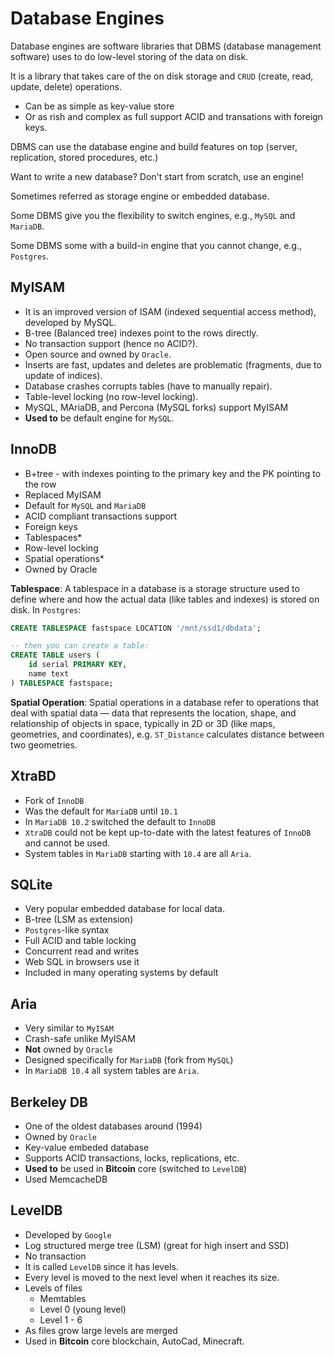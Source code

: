 # Database Engines

Database engines are software libraries that DBMS (database management software) uses to do low-level storing of the data on disk.

It is a library that takes care of the on disk storage and `CRUD` (create, read, update, delete) operations.
- Can be as simple as key-value store
- Or as rish and complex as full support ACID and transations with foreign keys.

DBMS can use the database engine and build features on top (server, replication, stored procedures, etc.)

Want to write a new database? Don't start from scratch, use an engine!

Sometimes referred as storage engine or embedded database.

Some DBMS give you the flexibility to switch engines, e.g., `MySQL` and `MariaDB`.

Some DBMS some with a build-in engine that you cannot change, e.g., `Postgres`.

## MyISAM

- It is an improved version of ISAM (indexed sequential access method), developed by MySQL.
- B-tree (Balanced tree) indexes point to the rows directly.
- No transaction support (hence no ACID?).
- Open source and owned by `Oracle`.
- Inserts are fast, updates and deletes are problematic (fragments, due to update of indices).
- Database crashes corrupts tables (have to manually repair).
- Table-level locking (no row-level locking).
- MySQL, MAriaDB, and Percona (MySQL forks) support MyISAM
- **Used to** be default engine for `MySQL`.

## InnoDB

- B+tree - with indexes pointing to the primary key and the PK pointing to the row
- Replaced MyISAM
- Default for `MySQL` and `MariaDB`
- ACID compliant transactions support
- Foreign keys
- Tablespaces*
- Row-level locking
- Spatial operations*
- Owned by Oracle

**Tablespace**: A tablespace in a database is a storage structure used to define where and how the actual data (like tables and indexes) is stored on disk. In `Postgres`:

```sql
CREATE TABLESPACE fastspace LOCATION '/mnt/ssd1/dbdata';

-- then you can create a table:
CREATE TABLE users (
    id serial PRIMARY KEY,
    name text
) TABLESPACE fastspace;
```

**Spatial Operation**: Spatial operations in a database refer to operations that deal with spatial data — data that represents the location, shape, and relationship of objects in space, typically in 2D or 3D (like maps, geometries, and coordinates), e.g. `ST_Distance` calculates distance between two geometries.

## XtraBD

- Fork of `InnoDB`
- Was the default for `MariaDB` until `10.1`
- In `MariaDB 10.2` switched the default to `InnoDB`
- `XtraDB` could not be kept up-to-date with the latest features of `InnoDB` and cannot be used.
- System tables in `MariaDB` starting with `10.4` are all `Aria`.

## SQLite

- Very popular embedded database for local data.
- B-tree (LSM as extension)
- `Postgres`-like syntax
- Full ACID and table locking
- Concurrent read and writes
- Web SQL in browsers use it
- Included in many operating systems by default

## Aria

- Very similar to `MyISAM`
- Crash-safe unlike MyISAM
- **Not** owned by `Oracle`
- Designed specifically for `MariaDB` (fork from `MySQL`)
- In `MariaDB 10.4` all system tables are `Aria`.

## Berkeley DB

- One of the oldest databases around (1994)
- Owned by `Oracle`
- Key-value embeded database
- Supports ACID transactions, locks, replications, etc.
- **Used to** be used in **Bitcoin** core (switched to `LevelDB`)
- Used MemcacheDB

## LevelDB

- Developed by `Google`
- Log structured merge tree (LSM) (great for high insert and SSD)
- No transaction
- It is called `LevelDB` since it has levels.
- Every level is moved to the next level when it reaches its size.
- Levels of files
  - Memtables
  - Level 0 (young level)
  - Level 1 - 6
- As files grow large levels are merged
- Used in **Bitcoin** core blockchain, AutoCad, Minecraft.
